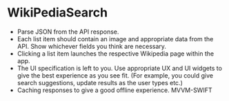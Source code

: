 # WikiPediaSearch

- Parse JSON from the API response.
- Each list item should contain an image and appropriate data from the API. Show whichever fields you think are necessary.
- Clicking a list item launches the respective Wikipedia page within the app.
- The UI specification is left to you. Use appropriate UX and UI widgets to give the best experience as you see fit. (For example, you could give search suggestions, update results as the user types etc.)
- Caching responses to give a good offline experience.
MVVM-SWIFT
